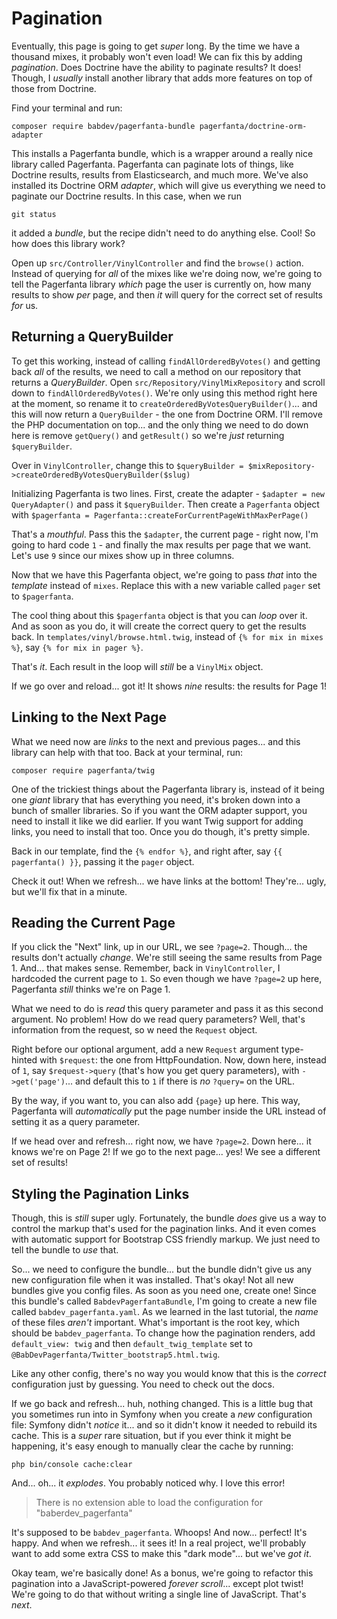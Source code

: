 # Pagination

Eventually, this page is going to get *super* long. By the time we have a thousand
mixes, it probably won't even load! We can fix this by adding *pagination*. Does
Doctrine have the ability to paginate results? It does! Though, I *usually* install
another library that adds more features on top of those from Doctrine.

Find your terminal and run:

```termninal
composer require babdev/pagerfanta-bundle pagerfanta/doctrine-orm-adapter
```

This installs a Pagerfanta bundle, which is a wrapper around a really nice library
called Pagerfanta. Pagerfanta can paginate lots of things, like Doctrine
results, results from Elasticsearch, and much more. We've also installed its
Doctrine ORM *adapter*, which will give us everything we need to paginate our Doctrine
results. In this case, when we run

```terminal
git status
```

it added a *bundle*, but the recipe didn't need to do anything else. Cool! So how
does this library work?

Open up `src/Controller/VinylController` and find the `browse()` action. Instead
of querying for *all* of the mixes like we're doing now, we're going to tell the
Pagerfanta library *which* page the user is currently on, how many results to show
*per* page, and then *it* will query for the correct set of results *for* us.

## Returning a QueryBuilder

To get this working, instead of calling `findAllOrderedByVotes()` and getting back
*all* of the results, we need to call a method on our repository that returns a
*QueryBuilder*. Open `src/Repository/VinylMixRepository` and scroll down to
`findAllOrderedByVotes()`. We're only using this method right here at the moment, so
rename it to `createOrderedByVotesQueryBuilder()`... and this will now
return a `QueryBuilder` - the one from Doctrine ORM. I'll remove the PHP
documentation on top... and the only thing we need to do down here is remove
`getQuery()` and `getResult()` so we're *just* returning `$queryBuilder`.

Over in `VinylController`, change this to
`$queryBuilder = $mixRepository->createOrderedByVotesQueryBuilder($slug)`

Initializing Pagerfanta is two lines. First, create the adapter -
`$adapter = new QueryAdapter()` and pass it `$queryBuilder`. Then create
a `Pagerfanta` object with
`$pagerfanta = Pagerfanta::createForCurrentPageWithMaxPerPage()`

That's a *mouthful*. Pass this the `$adapter`, the current page - right now, I'm
going to hard code `1` - and finally the max results per page that we want. Let's
use `9` since our mixes show up in three columns.

Now that we have this Pagerfanta object, we're going to pass *that* into the
*template* instead of `mixes`. Replace this with a new variable called `pager` set
to `$pagerfanta`.

The cool thing about this `$pagerfanta` object is that you can *loop* over it. And
as soon as you do, it will create the correct query to get the results back. In
`templates/vinyl/browse.html.twig`, instead of `{% for mix in mixes %}`, say
`{% for mix in pager %}`.

That's *it*. Each result in the loop will *still* be a `VinylMix` object.

If we go over and reload... got it! It shows *nine* results: the results for Page
1!

## Linking to the Next Page

What we need now are *links* to the next and previous pages... and this library can
help with that too. Back at your terminal, run:

```terminal
composer require pagerfanta/twig
```

One of the trickiest things about the Pagerfanta library is, instead of it being one
*giant* library that has everything you need, it's broken down into a bunch of
smaller libraries. So if you want the ORM adapter support, you need to install it
like we did earlier. If you want Twig support for adding links, you need to
install that too. Once you do though, it's pretty simple.

Back in our template, find the `{% endfor %}`, and right after, say
`{{ pagerfanta() }}`, passing it the `pager` object.

Check it out! When we refresh... we have links at the bottom! They're... ugly,
but we'll fix that in a minute.

## Reading the Current Page

If you click the "Next" link, up in our URL, we see `?page=2`. Though... the results
don't actually *change*. We're still seeing the same results from Page 1. And...
that makes sense. Remember, back in `VinylController`, I hardcoded the current page
to `1`. So even though we have `?page=2` up here, Pagerfanta *still* thinks we're
on Page 1.

What we need to do is *read* this query parameter and pass it as this second argument.
No problem! How do we read query parameters? Well, that's information from the
request, so w need the `Request` object.

Right before our optional argument, add a new `Request` argument type-hinted with
`$request`: the one from HttpFoundation. Now, down here, instead of `1`,
say `$request->query` (that's how you get query parameters), with
`->get('page')`... and default this to `1` if there is *no* `?query=` on the URL.

By the way, if you want to, you can also add `{page}` up here. This way, Pagerfanta
will *automatically* put the page number inside the URL instead of setting it as
a query parameter.

If we head over and refresh... right now, we have `?page=2`. Down here... it knows
we're on Page 2! If we go to the next page... yes! We see a different set of results!

## Styling the Pagination Links

Though, this is *still* super ugly. Fortunately, the bundle *does* give us a way
to control the markup that's used for the pagination links. And it even comes
with automatic support for Bootstrap CSS friendly markup. We just need to tell
the bundle to *use* that.

So... we need to configure the bundle... but the bundle didn't give us any new
configuration file when it was installed. That's okay! Not all new bundles give you
config files. As soon as you need one, create one! Since this bundle's called
`BabdevPagerfantaBundle`, I'm going to create a new file called `babdev_pagerfanta.yaml`.
As we learned in the last tutorial, the *name* of these files *aren't* important.
What's important is the root key, which should be `babdev_pagerfanta`. To
change how the pagination renders, add `default_view: twig` and then
`default_twig_template` set to `@BabDevPagerfanta/Twitter_bootstrap5.html.twig`.

Like any other config, there's no way you would know that this is the *correct*
configuration just by guessing. You need to check out the docs.

If we go back and refresh... huh, nothing changed. This is a little bug that you
sometimes run into in Symfony when you create a *new* configuration file: Symfony
didn't *notice* it... and so it didn't know it needed to rebuild its cache. This
is a *super* rare situation, but if you ever think it might be happening, it's
easy enough to manually clear the cache by running:

```terminal
php bin/console cache:clear
```

And... oh... it *explodes*. You probably noticed why. I love this error!

> There is no extension able to load the configuration for "baberdev_pagerfanta"

It's supposed to be `babdev_pagerfanta`. Whoops! And now... perfect! It's happy. And
when we refresh... it sees it! In a real project, we'll probably want to add
some extra CSS to make this "dark mode"... but we've *got it*.

Okay team, we're basically done! As a bonus, we're going to refactor this pagination
into a JavaScript-powered *forever scroll*... except plot twist! We're going to do
that without writing a single line of JavaScript. That's *next*.
